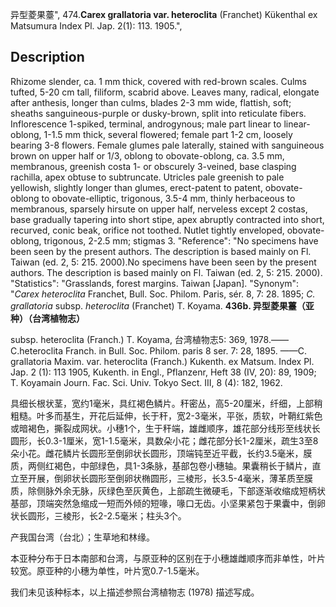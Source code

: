 异型菱果薹",
474.**Carex grallatoria var. heteroclita** (Franchet) Kükenthal ex Matsumura Index Pl. Jap. 2(1): 113. 1905.",

## Description
Rhizome slender, ca. 1 mm thick, covered with red-brown scales. Culms tufted, 5-20 cm tall, filiform, scabrid above. Leaves many, radical, elongate after anthesis, longer than culms, blades 2-3 mm wide, flattish, soft; sheaths sanguineous-purple or dusky-brown, split into reticulate fibers. Inflorescence 1-spiked, terminal, androgynous; male part linear to linear-oblong, 1-1.5 mm thick, several flowered; female part 1-2 cm, loosely bearing 3-8 flowers. Female glumes pale laterally, stained with sanguineous brown on upper half or 1/3, oblong to obovate-oblong, ca. 3.5 mm, membranous, greenish costa 1- or obscurely 3-veined, base clasping rachilla, apex obtuse to subtruncate. Utricles pale greenish to pale yellowish, slightly longer than glumes, erect-patent to patent, obovate-oblong to obovate-elliptic, trigonous, 3.5-4 mm, thinly herbaceous to membranous, sparsely hirsute on upper half, nerveless except 2 costas, base gradually tapering into short stipe, apex abruptly contracted into short, recurved, conic beak, orifice not toothed. Nutlet tightly enveloped, obovate-oblong, trigonous, 2-2.5 mm; stigmas 3.
  "Reference": "No specimens have been seen by the present authors. The description is based mainly on Fl. Taiwan (ed. 2, 5: 215. 2000).No specimens have been seen by the present authors. The description is based mainly on Fl. Taiwan (ed. 2, 5: 215. 2000).
  "Statistics": "Grasslands, forest margins. Taiwan [Japan].
  "Synonym": "*Carex heteroclita* Franchet, Bull. Soc. Philom. Paris, sér. 8, 7: 28. 1895; *C. grallatoria* subsp. *heteroclita* (Franchet) T. Koyama.
**436b. 异型菱果薹（亚种）（台湾植物志）**

subsp. heteroclita (Franch.) T. Koyama, 台湾植物志5: 369, 1978.——C.heteroclita Franch. in Bull. Soc. Philom. paris 8 ser. 7: 28, 1895. ——C. grallatoria Maxim. var. heteroclita (Franch.) Kukenth. ex Matsum. Index Pl. Jap. 2 (1): 113 1905, Kukenth. in Engl., Pflanzenr, Heft 38 (IV, 20): 89, 1909; T. Koyamain Journ. Fac. Sci. Univ. Tokyo Sect. III, 8 (4): 182, 1962.

具细长根状茎，宽约1毫米，具红褐色鳞片。秆密丛，高5-20厘米，纤细，上部稍粗糙。叶多而基生，开花后延伸，长于秆，宽2-3毫米，平张，质软，叶鞘红紫色或暗褐色，撕裂成网状。小穗1个，生于秆端，雄雌顺序，雄花部分线形至线状长圆形，长0.3-1厘米，宽1-1.5毫米，具数朵小花；雌花部分长1-2厘米，疏生3至8朵小花。雌花鳞片长圆形至倒卵状长圆形，顶端钝至近平截，长约3.5毫米，膜质，两侧红褐色，中部绿色，具1-3条脉，基部包卷小穗轴。果囊稍长于鳞片，直立至开展，倒卵状长圆形至倒卵状椭圆形，三棱形，长3.5-4毫米，薄革质至膜质，除侧脉外余无脉，灰绿色至灰黄色，上部疏生微硬毛，下部逐渐收缩成短柄状基部，顶端突然急缩成一短而外倾的短喙，喙口无齿。小坚果紧包于果囊中，倒卵状长圆形，三棱形，长2-2.5毫米；柱头3个。

产我国台湾（台北）；生草地和林缘。

本亚种分布于日本南部和台湾，与原亚种的区别在于小穗雄雌顺序而非单性，叶片较宽。原亚种的小穗为单性，叶片宽0.7-1.5毫米。

我们未见该种标本，以上描述参照台湾植物志 (1978) 描述写成。
